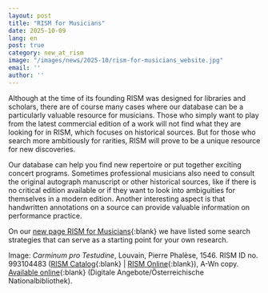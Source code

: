 ```yaml
---
layout: post
title: "RISM for Musicians"
date: 2025-10-09
lang: en
post: true
category: new_at_rism
image: "/images/news/2025-10/rism-for-musicians_website.jpg"
email: ''
author: ''
---
```


Although at the time of its founding RISM was designed for libraries and scholars, there are of course many cases where our database can be a particularly valuable resource for musicians. Those who simply want to play from the latest commercial edition of a work will not find what they are looking for in RISM, which focuses on historical sources. But for those who search more ambitiously for rarities, RISM will prove to be a unique resource for new discoveries.

Our database can help you find new repertoire or put together exciting concert programs. Sometimes professional musicians also need to consult the original autograph manuscript or other historical sources, like if there is no critical edition available or if they want to look into ambiguities for themselves in a modern edition. Another interesting aspect is that handwritten annotations on a source can provide valuable information on performance practice.

On our [new page RISM for Musicians](/community/rism-for-musicians.html){:blank} we have listed some search strategies that can serve as a starting point for your own research.

Image: _Carminum pro Testudine_, Louvain, Pierre Phalèse, 1546. RISM ID no. 993104483 ([RISM Catalog](https://opac.rism.info/id/rismid/rism993104830){:blank} \| [RISM Online](https://rism.online/sources/993104483){:blank}), A-Wn copy. [Available online](https://digital.onb.ac.at/rep/access/open/1321DD01){:blank} (Digitale Angebote/Österreichische Nationalbibliothek).
